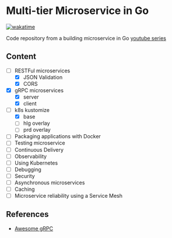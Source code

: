 # Multi-tier Microservice in Go

[![wakatime](https://wakatime.com/badge/user/f05dadce-cea9-44e8-bffb-2ceb71c94150/project/c305fba2-9d0c-418e-9b3e-972e589e2f6a.svg)](https://wakatime.com/badge/user/f05dadce-cea9-44e8-bffb-2ceb71c94150/project/c305fba2-9d0c-418e-9b3e-972e589e2f6a)

Code repository from a building microservice in Go [youtube series](https://www.youtube.com/playlist?list=PLmD8u-IFdreyh6EUfevBcbiuCKzFk0EW_)

## Content

- [ ] RESTFul microservices
  - [x] JSON Validation
  - [x] CORS
- [x] gRPC microservices
  - [x] server
  - [x] client
- [ ] k8s kustomize
  - [x] base
  - [ ] hlg overlay
  - [ ] prd overlay
- [ ] Packaging applications with Docker
- [ ] Testing microservice
- [ ] Continuous Delivery
- [ ] Observability
- [ ] Using Kubernetes
- [ ] Debugging
- [ ] Security
- [ ] Asynchronous microservices
- [ ] Caching
- [ ] Microservice reliability using a Service Mesh

## References

- [Awesome gRPC](https://github.com/grpc-ecosystem/awesome-grpc)
